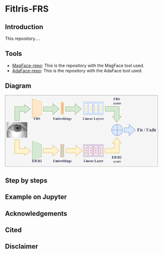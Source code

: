 # FitIris-FRS

## Introduction
This repository....
## Tools
- [MagFace-repo](https://github.com/IrvingMeng/MagFace): This is the repository with the MagFace tool used.
- [AdaFace-repo](https://github.com/mk-minchul/AdaFace): This is the repository with the AdaFace tool used.
## Diagram
![ffd_method_diagram.drawio.png](ffd_method_diagram.drawio.png)
## Step by steps
## Example on Jupyter 
## Acknowledgements
## Cited
## Disclaimer
